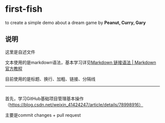 



# first-fish
to create a simple demo about a dream game by **Peanut, Curry, Gary**

## 说明

这里是自述文件

文本使用的是markdown语法，基本学习详见[Markdown 链接语法 | Markdown 官方教程](https://markdown.com.cn/basic-syntax/)

目前使用的是标题、换行、加粗、链接、分隔线

---

##

首先，学习GitHub基础项目管理基本操作（https://blog.csdn.net/weixin_41424247/article/details/78998916）

主要是commit changes + pull request




